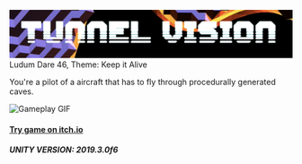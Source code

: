 ![# Tunnel Vision](https://raw.githubusercontent.com/avivajpeyi/LudumDare46/master/Assets/Images/banner.png)
Ludum Dare 46, Theme: Keep it Alive

You're a pilot of a aircraft that has to fly through procedurally generated caves.

![Gameplay GIF](https://media.githubusercontent.com/media/avivajpeyi/TunnelVision/master/Assets/Images/demo.gif)

#### [Try game on itch.io](https://avivajpeyi.itch.io/tunnel-vision)
##### UNITY VERSION: 2019.3.0f6

